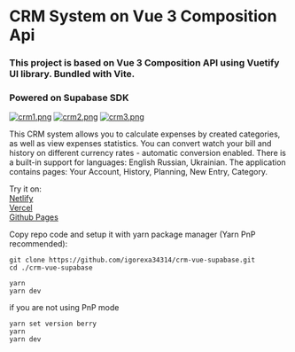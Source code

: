 # CRM System on Vue 3 Composition Api

### This project is based on Vue 3 Composition API using Vuetify UI library. Bundled with Vite. 
### Powered on Supabase SDK

[![crm1.png](https://i.postimg.cc/tTmYxCzP/crm.png)](https://postimg.cc/dkrsMFpt)
[![crm2.png](https://i.postimg.cc/SxsC1sZX/crm1.png)](https://postimg.cc/Yh5vhpBk)
[![crm3.png](https://i.postimg.cc/s2GSyLCs/crm2.png)](https://postimg.cc/Jymt5Ph2)

This CRM system allows you to calculate expenses by created categories, as well as view expenses statistics. You can convert watch your bill and history on different currency rates - automatic conversion enabled. There is a built-in support for languages: English Russian, Ukrainian.
The application contains pages: Your Account, History, Planning, New Entry, Category.

Try it on:\
[Netlify](https://crm-vue-supabase-igorexa34314.netlify.app "CRM Vue")\
[Vercel](https://crm-vue-supabase2023.vercel.app "CRM Vue")\
[Github Pages](https://igorexa34314.github.io/crm-vue-supabase "CRM Vue")


Copy repo code and setup it with yarn package manager (Yarn PnP recommended):
```
git clone https://github.com/igorexa34314/crm-vue-supabase.git
cd ./crm-vue-supabase
```
```
yarn
yarn dev
```  

if you are not using PnP mode
```
yarn set version berry
yarn
yarn dev
```  